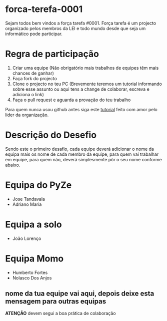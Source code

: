 # forca-terefa-0001

Sejam todos bem vindos a força tarefa #0001. Força tarefa é um projecto organizado pelos membros da LEI e todo mundo desde que seja um informático pode participar.

# Regra de participação

1. Criar uma equipe (Não obrigatório mais trabalhos de equipes têm mais chances de ganhar)
2. Faça fork do projecto 
3. Clone o projecto no teu PC (Brevemente teremos um tutorial informando sobre esse assunto ou aqui tens a change de colaborar, escreva e adiciona o link)
4. Faça o pull request e aguarda a provação do teu trabalho

Para quem nunca usou github antes siga este [tutorial](https://medium.com/@jose.tandavala/github-por-onde-come%C3%A7ar-7a840fb024f8?postPublishedType=initial) feito com amor pelo lider da organização.

# Descrição do Desefio

Sendo este o primeiro desafio, cada equipe deverá adicionar o nome da equipa mais os nome de cada membro da equipe, para quem vai trabalhar em equipe, para quem não, deverá simplesmente pôr o seu nome conforme abaixo.

# Equipa do PyZe
- Jose Tandavala
- Adriano Maria

# Equipa a solo
- João Lorenço

# Equipa Momo
- Humberto Fortes
- Nolasco Dos Anjos

##  nome da tua equipe vai aqui, depois deixe esta mensagem para outras equipas

**ATENÇÃO** devem segui a boa prática de colaboração 
